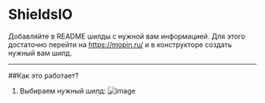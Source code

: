 # ShieldsIO
Добавляйте в README шилды с нужной вам информацией. Для этого достаточно перейти на https://mopin.ru/ и в конструкторе создать нужный вам шилд.
_______________

##Как это работает? 
1. Выбираем нужный шилд:
![image](https://user-images.githubusercontent.com/60391056/151194525-e104de30-e9ec-4f00-8a47-66f74f2e579d.png)

